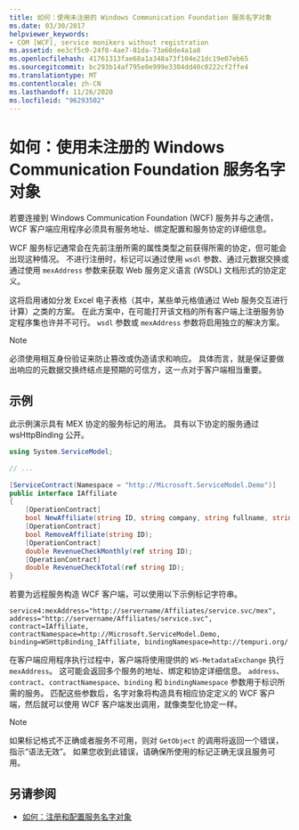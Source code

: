 ```yaml
---
title: 如何：使用未注册的 Windows Communication Foundation 服务名字对象
ms.date: 03/30/2017
helpviewer_keywords:
- COM [WCF], service monikers without registration
ms.assetid: ee3cf5c0-24f0-4ae7-81da-73a60de4a1a8
ms.openlocfilehash: 41761313fae68a1a348a73f104e21dc19e07eb65
ms.sourcegitcommit: bc293b14af795e0e999e3304dd40c0222cf2ffe4
ms.translationtype: MT
ms.contentlocale: zh-CN
ms.lasthandoff: 11/26/2020
ms.locfileid: "96293502"
---
```

# <a name="how-to-use-the-windows-communication-foundation-service-moniker-without-registration"></a>如何：使用未注册的 Windows Communication Foundation 服务名字对象

若要连接到 Windows Communication Foundation (WCF) 服务并与之通信，WCF 客户端应用程序必须具有服务地址、绑定配置和服务协定的详细信息。  
  
 WCF 服务标记通常会在先前注册所需的属性类型之前获得所需的协定，但可能会出现这种情况。 不进行注册时，标记可以通过使用 `wsdl` 参数、通过元数据交换或通过使用 `mexAddress` 参数来获取 Web 服务定义语言 (WSDL) 文档形式的协定定义。  
  
 这将启用诸如分发 Excel 电子表格（其中，某些单元格值通过 Web 服务交互进行计算）之类的方案。 在此方案中，在可能打开该文档的所有客户端上注册服务协定程序集也许并不可行。 `wsdl` 参数或 `mexAddress` 参数将启用独立的解决方案。  
  
> [!NOTE]
> 必须使用相互身份验证来防止篡改或伪造请求和响应。 具体而言，就是保证要做出响应的元数据交换终结点是预期的可信方，这一点对于客户端相当重要。  
  
## <a name="example"></a>示例  

 此示例演示具有 MEX 协定的服务标记的用法。 具有以下协定的服务通过 wsHttpBinding 公开。  
  
```csharp
using System.ServiceModel;  
  
// ...
  
[ServiceContract(Namespace = "http://Microsoft.ServiceModel.Demo")]  
public interface IAffiliate  
{  
    [OperationContract]  
    bool NewAffiliate(string ID, string company, string fullname, string accountsCode);  
    [OperationContract]  
    bool RemoveAffiliate(string ID);  
    [OperationContract]  
    double RevenueCheckMonthly(ref string ID);  
    [OperationContract]  
    double RevenueCheckTotal(ref string ID);  
}  
```  
  
 若要为远程服务构造 WCF 客户端，可以使用以下示例标记字符串。  
  
```
service4:mexAddress="http://servername/Affiliates/service.svc/mex",  
address="http://servername/Affiliates/service.svc",  
contract=IAffiliate, contractNamespace=http://Microsoft.ServiceModel.Demo,  
binding=WSHttpBinding_IAffiliate, bindingNamespace=http://tempuri.org/  
```  
  
 在客户端应用程序执行过程中，客户端将使用提供的 `WS-MetadataExchange` 执行 `mexAddress`。 这可能会返回多个服务的地址、绑定和协定详细信息。 `address`、`contract`、`contractNamespace`、`binding` 和 `bindingNamespace` 参数用于标识所需的服务。 匹配这些参数后，名字对象将构造具有相应协定定义的 WCF 客户端，然后就可以使用 WCF 客户端发出调用，就像类型化协定一样。  
  
> [!NOTE]
> 如果标记格式不正确或者服务不可用，则对 `GetObject` 的调用将返回一个错误，指示“语法无效”。 如果您收到此错误，请确保所使用的标记正确无误且服务可用。  
  
## <a name="see-also"></a>另请参阅

- [如何：注册和配置服务名字对象](how-to-register-and-configure-a-service-moniker.md)
